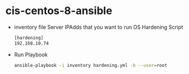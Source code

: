 # cis-centos-8-ansible

  * inventory file Server IPAdds that you want to run OS Hardening Script 
    ```bash
    [hardening]
    192.168.10.74
    ```
    
    
    
  * Run Playbook
    ```bash
    ansible-playbook -i inventory hardening.yml -b --user=root
    ```
